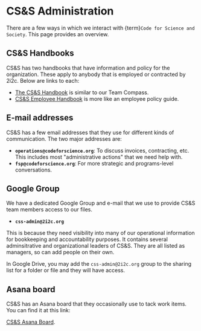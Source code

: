 # CS&S Administration

There are a few ways in which we interact with {term}`Code for Science and Society`.
This page provides an overview.

## CS&S Handbooks

CS&S has two handbooks that have information and policy for the organization.
These apply to anybody that is employed or contracted by 2i2c.
Below are links to each:

- [The CS&S Handbook](https://www.notion.so/CS-S-Handbook-18cd12a6e44c4393857642da6a6b0fdf) is similar to our Team Compass.
- [CS&S Employee Handbook](https://docs.google.com/document/d/1LDN8-iSak391uQC5AzvtzD9dIOmfHg8kihwlvzn8Cy8/edit#heading=h.gjdgxs) is more like an employee policy guide.

## E-mail addresses

CS&S has a few email addresses that they use for different kinds of communication.
The two major addresses are:

- **`operations@codeforscience.org`**: To discuss invoices, contracting, etc.
  This includes most "administrative actions" that we need help with.
- **`fsp@codeforscience.org`**: For more strategic and programs-level conversations.

## Google Group

We have a dedicated Google Group and e-mail that we use to provide CS&S team members access to our files.

- **`css-admin@2i2c.org`**

This is because they need visibility into many of our operational information for bookkeeping and accountability purposes.
It contains several adminsitrative and organizational leaders of CS&S.
They are all listed as managers, so can add people on their own.

In Google Drive, you may add the `css-admin@2i2c.org` group to the sharing list for a folder or file and they will have access.

## Asana board

CS&S has an Asana board that they occasionally use to tack work items.
You can find it at this link:

[CS&S Asana Board](https://app.asana.com/0/1200569652722016/list).
